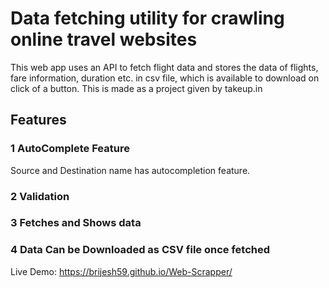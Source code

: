 # Data fetching utility for crawling online travel websites
This web app uses an API to fetch flight data and stores the data of flights, fare information, duration etc. in csv file, which is available to download on click of a button.
This is made as a project given by takeup.in

## Features

### 1 AutoComplete Feature
Source and Destination name has autocompletion feature.

### 2 Validation

### 3 Fetches and Shows data

### 4 Data Can be Downloaded as CSV file once fetched

Live Demo: https://brijesh59.github.io/Web-Scrapper/

